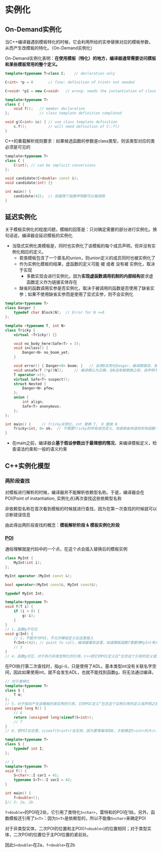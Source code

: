 # 实例化

## On-Demand实例化

当C++编译器遇到模板特化的时候，它会利用所给的实参替换对应的模板参数，从而产生改模板的特化。（On-Demand实例化）

On-Demand实例化表明：**在使用模板（特化）的地方，编译器通常需要访问模板和某些模板常用的整个定义。**

```cpp
template<typename T>class C;    // declaration only

C<int> *p = 0       // fine: definition of C<int> not needed

C<void> *p1 = new C<void>   // wrong: needs the instantiation of class template because the size of C<void> is needed

template<typename T>
class C {
    void f();   // member declaration
};              // class template definition completed

void g(C<int> &c) { // use class template definition
    c.f();          // will need definition of C::f()
}
```

C++的重载解析规则要求：如果候选函数的参数是class类型，则该类型对应的类必须是可见的

```cpp
tamplate<typename T>
class C {
    C(int); // can be implicit conversions 
};

void candidate(C<double> const &);
void candidate(int) {}

int main() {
    candidate(42);  // 前面两个函数声明都可以被调用
}
```

## 延迟实例化

关于模板实例化的程度问题，模糊的回答是：只对确定需要的部分进行实例化。换句话说，编译器会延迟模板的实例化

- 当隐式实例化类模板是，同时也实例化了该模板的每个成员声明，但并没有实例化相应的定义。
  - 若类模板包含了一个匿名的union，则union定义的成员同时也被实例化了
  - 作为实例化模板的结果，虚函数的定义可能 被 或者 没有被 实例化，取决于实现
    - 多数实现会进行实例化，因为**实现虚函数调用机制的内部结构**要求虚函数定义作为链接实体存在
  - 缺省的函数调用实参是否实例化，取决于被调用的函数是否使用了缺省实参；如果不使用缺省实参而是使用了显式实参，则不会实例化

```cpp
template<typename T>
class Danger {
    typedef char Block[N];  // Error for N <=0
};

template <typename T, int N>
class Tricky {
    virtual ~Tricky() {}

    void no_body_here(Safe<T> = 3);
    void inclass() {
        Danger<N> no_boom_yet;
    }

    void error() { Danger<0> boom; }   // 会用0实例化Danger，编译期错误，发生在泛型模板的处理过程
    void unsafe(T (*p)[N]);     // 编译期认为正确，在N没有被替换之前，该声明不会产生错误
    T operator->();
    virtual Safe<T> suspect();
    struct Nested {
        Danger<N> pfew;
    };
    union {
        int align;
        Safe<T> anonymous;
    };
};

int main() {     // Tricky实例化，int 替换 T， 0 替换 N
    Tricky<int, 0> ok;  // 不需要Tricky的所有成员定义，但是缺省构造和析构函数一定会被调用
}

```

- 在main之前，编译器会**基于假设参数出于最理想的情况**，来编译模板定义，检查语法约束和一般的语义约束

## C++实例化模型

### 两阶段查找

对模板进行解析的时候，编译器并不能解析依赖型名称。于是，编译器会在POI(Point of instantiation, 实例化点)再次查找这些依赖型名称

非依赖型名称在首次看到模板的时候就进行查找，因为在第一次查找的时候就可以诊断错误信息

由此得出两阶段查找的概念：**模板解析阶段 & 模板实例化阶段**

### [POI](https://stackoverflow.com/questions/3866215/what-is-poi-and-what-does-it-mean)

通俗理解就是代码中的一个点，在这个点会插入替换后的模板实例

```cpp
class MyInt {
    MyInt(int i);
};

MyInt operator-(MyInt const &);

bool operator>(MyInt const&, MyInt const&);

typedef MyInt Int;

template<typename T>
void f(T i) {
    if (i > 0) {
        g(-i);
    }
}
// 1，函数g不可见
void g(Int) {
    // 2，不能作为POI，不允许模板定义在这里插入
    f<Int>(42); // point fo call，编译器看到这里，知道模板函数f需要用MyInt来实例化，即生成一个POI
    // 3
}
// 4，函数g可见，对于执行非类型特化的引用，C++把它的POI定义在“包含这个引用的定义或声明之后的最近名字空间域”。即4
```

在POI执行第二次查找时，指g(-i)，只是使用了ADL。基本类型int没有关联名字空间，因此如果使用int，就不会发生ADL，也就不能找到函数g，将无法通过编译。

```cpp
// 对于类特化
template<typename T>
class S {
    T m;
};
// 5，对于指向产生自模板的类实例的引用，它的POI定义“包含这个实例引用的定义或声明之前的最近名字空间域”，即5
unsigned long h() {
    // 6
    return (unsigned long)sizeof(S<int>);
    // 7
}
// 8，若POI在这里，sizeof(S<int>)会无效，因为要等编译到8，才能确定S<int>的大小，但是代码就在8之前
```

```cpp
template<typename T>
class S {
    typedef int I;
};

// 1
template<typename T>
void f() {
    S<char>::I car1 = 41;
    typename S<T>::I var2 = 42;
}

int main() {
    f<double>();
}// 2: 2a, 2b
```
`f<double>`的POI在2处，它引用了类特化`S<char>`，雷特和的POI在1处。另外，函数模板还引用了`S<T>`：因为`S<T>`是依赖型的，所以不能像`S<char>`来确定POI

对于非类型实体，二次POI的位置和主POI(`f<double>`)的位置相同；对于类型实体，二次POI的位置位于主POI位置的紧前处。

因此`S<double>`在2a，`f<double>`在2b
